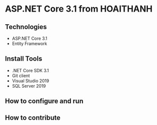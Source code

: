 # ASP.NET Core 3.1 from HOAITHANH
## Technologies
- ASP.NET Core 3.1
- Entity Framework
## Install Tools
- .NET Core SDK 3.1
- Git client
- Visual Studio 2019
- SQL Server 2019
## How to configure and run
## How to contribute